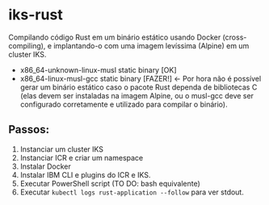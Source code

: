 # iks-rust

Compilando código Rust em um binário estático usando Docker (cross-compiling), e implantando-o com uma imagem levíssima (Alpine) em um cluster IKS.

- x86_64-unknown-linux-musl static binary [OK]
- x86_64-linux-musl-gcc static binary [FAZER!] <- Por hora não é possível gerar um binário estático caso o pacote Rust dependa de bibliotecas C (elas devem ser instaladas na imagem Alpine, ou o musl-gcc deve ser configurado corretamente e utilizado para compilar o binário).

## Passos:

1. Instanciar um cluster IKS
2. Instanciar ICR e criar um namespace
3. Instalar Docker
4. Instalar IBM CLI e plugins do ICR e IKS.
6. Executar PowerShell script (TO DO: bash equivalente)
7. Executar `kubectl logs rust-application --follow` para ver stdout.

